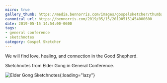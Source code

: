 ```yaml
---
micro: true
gallery_thumb: https://media.bennorris.com/images/gospelsketcher/thumbs/apr-19-gong.jpg
canonical_url: https://bennorris.com/2019/05/15/201905151454000600
date: 2019-05-15 14:54:00-0600
tags:
- general conference
- sketchnotes
category: Gospel Sketcher
---
```


We will find love, healing, and connection in the Good Shepherd.

Sketchnotes from Elder Gong in General Conference.

![Elder Gong Sketchnotes](https://media.bennorris.com/images/gospelsketcher/general-conference/apr-2019/apr-19-gong.jpg){:loading="lazy"}